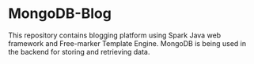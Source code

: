 # MongoDB-Blog

This repository contains blogging platform using Spark Java web framework and Free-marker Template Engine.
MongoDB is being used in the backend for storing and retrieving data.
